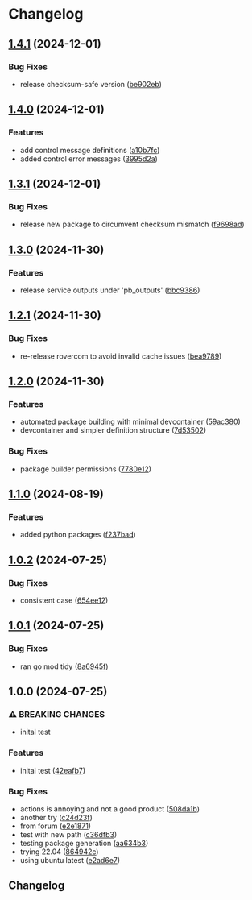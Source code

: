 # Changelog

## [1.4.1](https://github.com/VU-ASE/rovercom/compare/v1.4.0...v1.4.1) (2024-12-01)


### Bug Fixes

* release checksum-safe version ([be902eb](https://github.com/VU-ASE/rovercom/commit/be902eb69dac68793b628021019b4f3e9edf587c))

## [1.4.0](https://github.com/VU-ASE/rovercom/compare/v1.3.1...v1.4.0) (2024-12-01)


### Features

* add control message definitions ([a10b7fc](https://github.com/VU-ASE/rovercom/commit/a10b7fc882e62ec003e0e0a4b2b1ae4fb4a2d4b8))
* added control error messages ([3995d2a](https://github.com/VU-ASE/rovercom/commit/3995d2a10142c181760bc1b36963ea53065647ef))

## [1.3.1](https://github.com/VU-ASE/rovercom/compare/v1.3.0...v1.3.1) (2024-12-01)


### Bug Fixes

* release new package to circumvent checksum mismatch ([f9698ad](https://github.com/VU-ASE/rovercom/commit/f9698adab01c4bd58107855a97e9e3b8d574f409))

## [1.3.0](https://github.com/VU-ASE/rovercom/compare/v1.2.1...v1.3.0) (2024-11-30)


### Features

* release service outputs under 'pb_outputs' ([bbc9386](https://github.com/VU-ASE/rovercom/commit/bbc9386d5ea5af2fb3009e6b7b5697e2274a8a76))

## [1.2.1](https://github.com/VU-ASE/rovercom/compare/v1.2.0...v1.2.1) (2024-11-30)


### Bug Fixes

* re-release rovercom to avoid invalid cache issues ([bea9789](https://github.com/VU-ASE/rovercom/commit/bea9789dabd7052c6c5fb66291f715f30d7fdd1a))

## [1.2.0](https://github.com/VU-ASE/rovercom/compare/v1.1.0...v1.2.0) (2024-11-30)


### Features

* automated package building with minimal devcontainer ([59ac380](https://github.com/VU-ASE/rovercom/commit/59ac380de51e38b7212ec39a27f81097c303e7dc))
* devcontainer and simpler definition structure ([7d53502](https://github.com/VU-ASE/rovercom/commit/7d53502a402bf8ec96c0ad63675d0a3ff4f3252d))


### Bug Fixes

* package builder permissions ([7780e12](https://github.com/VU-ASE/rovercom/commit/7780e1279933da9af7e7c81b657b23cd76639318))

## [1.1.0](https://github.com/VU-ASE/rovercom/compare/v1.0.2...v1.1.0) (2024-08-19)


### Features

* added python packages ([f237bad](https://github.com/VU-ASE/rovercom/commit/f237bad21f272d03a9113e9b623f8e3d2e942cce))

## [1.0.2](https://github.com/VU-ASE/rovercom/compare/v1.0.1...v1.0.2) (2024-07-25)


### Bug Fixes

* consistent case ([654ee12](https://github.com/VU-ASE/rovercom/commit/654ee12ca4580e53b1d5da17375b541a77528942))

## [1.0.1](https://github.com/VU-ASE/rovercom/compare/v1.0.0...v1.0.1) (2024-07-25)


### Bug Fixes

* ran go mod tidy ([8a6945f](https://github.com/VU-ASE/rovercom/commit/8a6945f8f79851239f12c483648b86672222cfc1))

## 1.0.0 (2024-07-25)


### ⚠ BREAKING CHANGES

* inital test

### Features

* inital test ([42eafb7](https://github.com/VU-ASE/rovercom/commit/42eafb7b04aa6aefb39fec14fffa2717e1ab775a))


### Bug Fixes

* actions is annoying and not a good product ([508da1b](https://github.com/VU-ASE/rovercom/commit/508da1b4eeefe5a1f239a220e5fbec6363120ffd))
* another try ([c24d23f](https://github.com/VU-ASE/rovercom/commit/c24d23f6c433d99dc79f7dfffbf26a62e09c2379))
* from forum ([e2e1871](https://github.com/VU-ASE/rovercom/commit/e2e1871ed4411d59ed778df761d3da54af1c08f7))
* test with new path ([c36dfb3](https://github.com/VU-ASE/rovercom/commit/c36dfb336a6a1df5c46d8b4553a825e40d8474df))
* testing package generation ([aa634b3](https://github.com/VU-ASE/rovercom/commit/aa634b390c2593830a1fe43fb68b027cab9717f0))
* trying 22.04 ([864942c](https://github.com/VU-ASE/rovercom/commit/864942cdfdd5a5a2a670720310e8362bedcf234f))
* using ubuntu latest ([e2ad6e7](https://github.com/VU-ASE/rovercom/commit/e2ad6e733960fd6e03182500855a025f6fb091fa))

## Changelog
